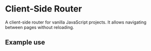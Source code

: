 # Client-Side Router

A client-side router for vanilla JavaScript projects. It allows navigating between pages without reloading.

## Example use

```tsx

```
